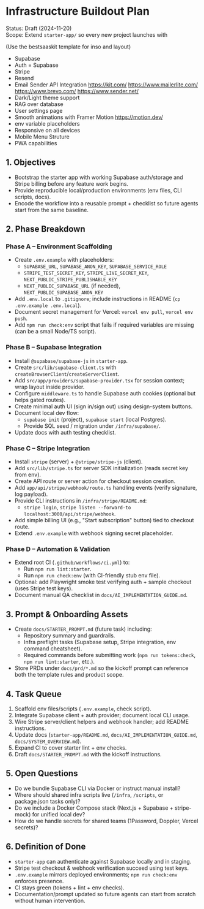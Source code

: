 # Infrastructure Buildout Plan

Status: Draft (2024-11-20)  
Scope: Extend `starter-app/` so every new project launches with 

(Use the bestsaaskit template for inso and layout)

- Supabase
- Auth = Supabase
- Stripe
- Resend
- Email Sender API Integration
      https://kit.com/
      https://www.mailerlite.com/
      https://www.brevo.com/
      https://www.sender.net/
- Dark/Light theme support
- RAG over database
- User settings page
- Smooth animations with Framer Motion https://motion.dev/
- env variable placeholders
- Responsive on all devices
- Mobile Menu Struture
- PWA capabilities


## 1. Objectives
- Bootstrap the starter app with working Supabase auth/storage and Stripe billing before any feature work begins.
- Provide reproducible local/production environments (env files, CLI scripts, docs).
- Encode the workflow into a reusable prompt + checklist so future agents start from the same baseline.

## 2. Phase Breakdown

### Phase A – Environment Scaffolding
- Create `.env.example` with placeholders:
  - `SUPABASE_URL`, `SUPABASE_ANON_KEY`, `SUPABASE_SERVICE_ROLE`
  - `STRIPE_TEST_SECRET_KEY`, `STRIPE_LIVE_SECRET_KEY`, `NEXT_PUBLIC_STRIPE_PUBLISHABLE_KEY`
  - `NEXT_PUBLIC_SUPABASE_URL` (if needed), `NEXT_PUBLIC_SUPABASE_ANON_KEY`
- Add `.env.local` to `.gitignore`; include instructions in README (`cp .env.example .env.local`).
- Document secret management for Vercel: `vercel env pull`, `vercel env push`.
- Add `npm run check:env` script that fails if required variables are missing (can be a small Node/TS script).

### Phase B – Supabase Integration
- Install `@supabase/supabase-js` in `starter-app`.
- Create `src/lib/supabase-client.ts` with `createBrowserClient`/`createServerClient`.
- Add `src/app/providers/supabase-provider.tsx` for session context; wrap layout inside provider.
- Configure `middleware.ts` to handle Supabase auth cookies (optional but helps gated routes).
- Create minimal auth UI (sign in/sign out) using design-system buttons.
- Document local dev flow:
  - `supabase init` (project), `supabase start` (local Postgres).
  - Provide SQL seed / migration under `/infra/supabase/`.
- Update docs with auth testing checklist.

### Phase C – Stripe Integration
- Install `stripe` (server) + `@stripe/stripe-js` (client).
- Add `src/lib/stripe.ts` for server SDK initialization (reads secret key from env).
- Create API route or server action for checkout session creation.
- Add `app/api/stripe/webhook/route.ts` handling events (verify signature, log payload).
- Provide CLI instructions in `/infra/stripe/README.md`:
  - `stripe login`, `stripe listen --forward-to localhost:3000/api/stripe/webhook`.
- Add simple billing UI (e.g., "Start subscription" button) tied to checkout route.
- Extend `.env.example` with webhook signing secret placeholder.

### Phase D – Automation & Validation
- Extend root CI (`.github/workflows/ci.yml`) to:
  - Run `npm run lint:starter`.
  - Run `npm run check:env` (with CI-friendly stub env file).
- Optional: add Playwright smoke test verifying auth + sample checkout (uses Stripe test keys).
- Document manual QA checklist in `docs/AI_IMPLEMENTATION_GUIDE.md`.

## 3. Prompt & Onboarding Assets
- Create `docs/STARTER_PROMPT.md` (future task) including:
  - Repository summary and guardrails.
  - Infra preflight tasks (Supabase setup, Stripe integration, env command cheatsheet).
  - Required commands before submitting work (`npm run tokens:check`, `npm run lint:starter`, etc.).
- Store PRDs under `docs/prd/*.md` so the kickoff prompt can reference both the template rules and product scope.

## 4. Task Queue
1. Scaffold env files/scripts (`.env.example`, check script).
2. Integrate Supabase client + auth provider; document local CLI usage.
3. Wire Stripe server/client helpers and webhook handler; add README instructions.
4. Update docs (`starter-app/README.md`, `docs/AI_IMPLEMENTATION_GUIDE.md`, `docs/SYSTEM_OVERVIEW.md`).
5. Expand CI to cover starter lint + env checks.
6. Draft `docs/STARTER_PROMPT.md` with the kickoff instructions.

## 5. Open Questions
- Do we bundle Supabase CLI via Docker or instruct manual install?
- Where should shared infra scripts live (`/infra`, `/scripts`, or package.json tasks only)?
- Do we include a Docker Compose stack (Next.js + Supabase + stripe-mock) for unified local dev?
- How do we handle secrets for shared teams (1Password, Doppler, Vercel secrets)?

## 6. Definition of Done
- `starter-app` can authenticate against Supabase locally and in staging.
- Stripe test checkout & webhook verification succeed using test keys.
- `.env.example` mirrors deployed environments; `npm run check:env` enforces presence.
- CI stays green (tokens + lint + env checks).
- Documentation/prompt updated so future agents can start from scratch without human intervention.

